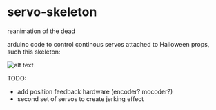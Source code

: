 # servo-skeleton

reanimation of the dead

arduino code to control continous servos attached to Halloween props, such this skeleton:

![alt text](https://raw.githubusercontent.com/paidforby/servo-skeleton/master/skeleton.jpg "spooky-servo-skeleton")

TODO:
* add position feedback hardware (encoder? mocoder?) 
* second set of servos to create jerking effect
